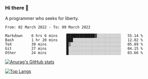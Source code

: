 ### Hi there 👋

<!--
**shejialuo/shejialuo** is a ✨ _special_ ✨ repository because its `README.md` (this file) appears on your GitHub profile.

Here are some ideas to get you started:

- 🔭 I’m currently working on ...
- 🌱 I’m currently learning ...
- 👯 I’m looking to collaborate on ...
- 🤔 I’m looking for help with ...
- 💬 Ask me about ...
- 📫 How to reach me: ...
- 😄 Pronouns: ...
- ⚡ Fun fact: ...
-->

A programmer who seeks for liberty.

<!--START_SECTION:waka-->

```text
From: 02 March 2022 - To: 09 March 2022

Markdown    6 hrs 6 mins    █████████████▓░░░░░░░░░░░   55.14 %
Bash        1 hr 20 mins    ███░░░░░░░░░░░░░░░░░░░░░░   12.02 %
TeX         39 mins         █▒░░░░░░░░░░░░░░░░░░░░░░░   05.89 %
Git         27 mins         █░░░░░░░░░░░░░░░░░░░░░░░░   04.15 %
Other       24 mins         █░░░░░░░░░░░░░░░░░░░░░░░░   03.66 %
```

<!--END_SECTION:waka-->

[![Anurag's GitHub stats](https://github-readme-stats.vercel.app/api?username=shejialuo&show_icons=true&theme=dracula)](https://github.com/anuraghazra/github-readme-stats)

[![Top Langs](https://github-readme-stats.vercel.app/api/top-langs/?username=shejialuo&layout=compact&hide=javascript,html,css,typescript,tex)](https://github.com/anuraghazra/github-readme-stats)
